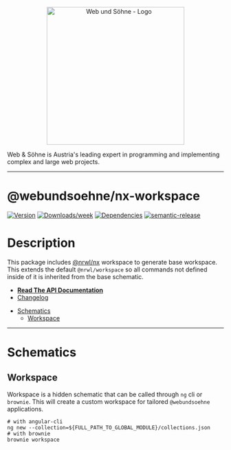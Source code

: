 <p align="center">
  <a href="https://webundsoehne.com" target="blank">
    <img src="https://webundsoehne.com/wp-content/uploads/webundsoehne-logo.png" width="320" alt="Web und Söhne - Logo" />
  </a>
</p>
Web & Söhne is Austria's leading expert in programming and implementing complex and large web projects.

---

# @webundsoehne/nx-workspace

[![Version](https://img.shields.io/npm/v/@webundsoehne/nx-workspace.svg)](https://npmjs.org/package/@webundsoehne/nx-workspace) [![Downloads/week](https://img.shields.io/npm/dw/@webundsoehne/nx-workspace.svg)](https://npmjs.org/package/@webundsoehne/nx-workspace) [![Dependencies](https://img.shields.io/librariesio/release/npm/@webundsoehne/nx-workspace)](https://npmjs.org/package/@webundsoehne/nx-workspace) [![semantic-release](https://img.shields.io/badge/%20%20%F0%9F%93%A6%F0%9F%9A%80-semantic--release-e10079.svg)](https://github.com/semantic-release/semantic-release)

# Description

This package includes [@nrwl/nx](https://github.com/nrwl/nx) workspace to generate base workspace. This extends the default `@nrwl/workspace` so all commands not defined inside of it is inherited from the base schematic.

- **[Read The API Documentation](./docs/README.md)**
- [Changelog](./CHANGELOG.md)

<!-- toc -->

- [Schematics](#schematics)
  - [Workspace](#workspace)

<!-- tocstop -->

---

# Schematics

## Workspace

Workspace is a hidden schematic that can be called through `ng` cli or `brownie`. This will create a custom workspace for tailored `@webundsoehne` applications.

```shell
# with angular-cli
ng new --collection=${FULL_PATH_TO_GLOBAL_MODULE}/collections.json
# with brownie
brownie workspace
```
